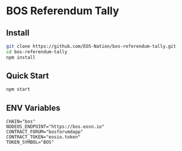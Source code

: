 # BOS Referendum Tally

## Install

```bash
git clone https://github.com/EOS-Nation/bos-referendum-tally.git
cd bos-referendum-tally
npm install
```

## Quick Start

```bash
npm start
```

## ENV Variables

```env
CHAIN="bos"
NODEOS_ENDPOINT="https://bos.eosn.io"
CONTRACT_FORUM="bosforumdapp"
CONTRACT_TOKEN="eosio.token"
TOKEN_SYMBOL="BOS"
```
